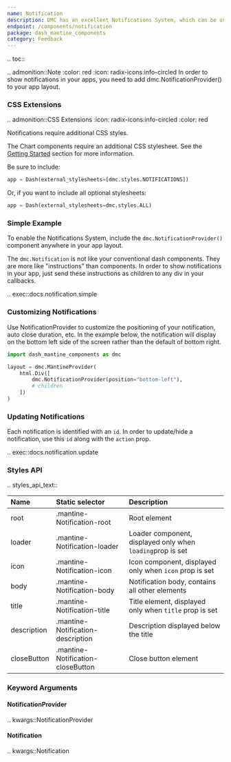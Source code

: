 ```yaml
---
name: Notification
description: DMC has an excellent Notifications System, which can be used to generate client side notifications.
endpoint: /components/notification
package: dash_mantine_components
category: Feedback
---
```


.. toc::

.. admonition::Note
    :color: red
    :icon: radix-icons:info-circled
    In order to show notifications in your apps, you need to add dmc.NotificationProvider() to your app layout.


### CSS Extensions

.. admonition::CSS Extensions
   :icon: radix-icons:info-circled
   :color: red

   Notifications require additional CSS styles.

The Chart components require an additional CSS stylesheet.  See the [Getting Started](/getting-started) section for more information.

Be sure to include:

```python
app = Dash(external_stylesheets=[dmc.styles.NOTIFICATIONS])
```

Or, if you want to include all optional stylesheets:
```python
app = Dash(external_stylesheets=dmc.styles.ALL)
```


### Simple Example

To enable the Notifications System, include the `dmc.NotificationProvider()` component anywhere in your app layout. 

The `dmc.Notification` is not like your conventional dash components. They are more like "instructions" than components. 
In order to show notifications in your app, just send these instructions as children to any div in your callbacks.

.. exec::docs.notification.simple

### Customizing Notifications

Use NotificationProvider to customize the positioning of your notification, auto close duration, etc.  In the example below, the
notification will display on the bottom left side of the screen rather than the default of bottom right.

```python
import dash_mantine_components as dmc

layout = dmc.MantineProvider(
    html.Div([
        dmc.NotificationProvider(position="bottom-left"),
        # children
    ])
)
```

### Updating Notifications

Each notification is identified with an `id`. In order to update/hide a notification, use this `id` along with the 
`action` prop.

.. exec::docs.notification.update

### Styles API

.. styles_api_text::

| Name        | Static selector                   | Description                                                |
|:------------|:----------------------------------|:-----------------------------------------------------------|
| root        | .mantine-Notification-root        | Root element                                               |
| loader      | .mantine-Notification-loader      | Loader component, displayed only when `loading`prop is set |
| icon        | .mantine-Notification-icon        | Icon component, displayed only when `icon` prop is set     |
| body        | .mantine-Notification-body        | Notification body, contains all other elements             |
| title       | .mantine-Notification-title       | Title element, displayed only when `title` prop is set     |
| description | .mantine-Notification-description | Description displayed below the title                      |
| closeButton | .mantine-Notification-closeButton | Close button element                                       |

### Keyword Arguments

#### NotificationProvider

.. kwargs::NotificationProvider

#### Notification

.. kwargs::Notification
